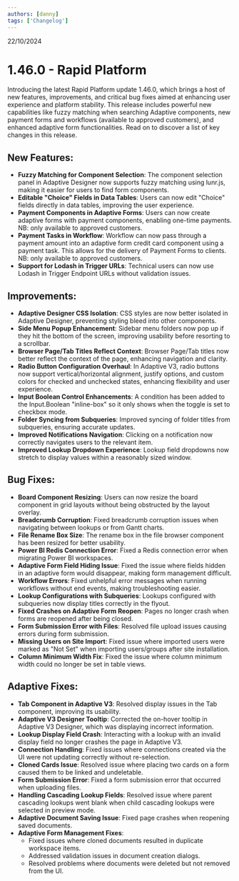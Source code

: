 ```yaml
---
authors: [danny]
tags: ['Changelog']
---
```


22/10/2024

# 1.46.0 - Rapid Platform

Introducing the latest Rapid Platform update 1.46.0, which brings a host of new features, improvements, and critical bug fixes aimed at enhancing user experience and platform stability. This release includes powerful new capabilities like fuzzy matching when searching Adaptive components, new payment forms and workflows (available to approved customers), and enhanced adaptive form functionalities. Read on to discover a list of key changes in this release.

## New Features:
- **Fuzzy Matching for Component Selection**: The component selection panel in Adaptive Designer now supports fuzzy matching using lunr.js, making it easier for users to find form components.
- **Editable "Choice" Fields in Data Tables**: Users can now edit "Choice" fields directly in data tables, improving the user experience.
- **Payment Components in Adaptive Forms**: Users can now create adaptive forms with payment components, enabling one-time payments. NB: only available to approved customers.
- **Payment Tasks in Workflow**: Workflow can now pass through a payment amount into an adaptive form credit card component using a payment task. This allows for the delivery of Payment Forms to clients. NB: only available to approved customers.
- **Support for Lodash in Trigger URLs**: Technical users can now use Lodash in Trigger Endpoint URLs without validation issues.

## Improvements:
- **Adaptive Designer CSS Isolation**: CSS styles are now better isolated in Adaptive Designer, preventing styling bleed into other components.
- **Side Menu Popup Enhancement**: Sidebar menu folders now pop up if they hit the bottom of the screen, improving usability before resorting to a scrollbar.
- **Browser Page/Tab Titles Reflect Context**: Browser Page/Tab titles now better reflect the context of the page, enhancing navigation and clarity.
- **Radio Button Configuration Overhaul**: In Adaptive V3, radio buttons now support vertical/horizontal alignment, justify options, and custom colors for checked and unchecked states, enhancing flexibility and user experience.
- **Input Boolean Control Enhancements**: A condition has been added to the Input.Boolean "inline-box" so it only shows when the toggle is set to checkbox mode.
- **Folder Syncing from Subqueries**: Improved syncing of folder titles from subqueries, ensuring accurate updates.
- **Improved Notifications Navigation**: Clicking on a notification now correctly navigates users to the relevant item.
- **Improved Lookup Dropdown Experience**: Lookup field dropdowns now stretch to display values within a reasonably sized window.

## Bug Fixes:
- **Board Component Resizing**: Users can now resize the board component in grid layouts without being obstructed by the layout overlay.
- **Breadcrumb Corruption**: Fixed breadcrumb corruption issues when navigating between lookups or from Gantt charts.
- **File Rename Box Size**: The rename box in the file browser component has been resized for better usability.
- **Power BI Redis Connection Error**: Fixed a Redis connection error when migrating Power BI workspaces.
- **Adaptive Form Field Hiding Issue**: Fixed the issue where fields hidden in an adaptive form would disappear, making form management difficult.
- **Workflow Errors**: Fixed unhelpful error messages when running workflows without end events, making troubleshooting easier.
- **Lookup Configurations with Subqueries**: Lookups configured with subqueries now display titles correctly in the flyout.
- **Fixed Crashes on Adaptive Form Reopen**: Pages no longer crash when forms are reopened after being closed.
- **Form Submission Error with Files**: Resolved file upload issues causing errors during form submission.
- **Missing Users on Site Import**: Fixed issue where imported users were marked as "Not Set" when importing users/groups after site installation.
- **Column Minimum Width Fix**: Fixed the issue where column minimum width could no longer be set in table views.

## Adaptive Fixes:
- **Tab Component in Adaptive V3**: Resolved display issues in the Tab component, improving its usability.
- **Adaptive V3 Designer Tooltip**: Corrected the on-hover tooltip in Adaptive V3 Designer, which was displaying incorrect information.
- **Lookup Display Field Crash**: Interacting with a lookup with an invalid display field no longer crashes the page in Adaptive V3.
- **Connection Handling**: Fixed issues where connections created via the UI were not updating correctly without re-selection.
- **Cloned Cards Issue**: Resolved issue where placing two cards on a form caused them to be linked and undeletable.
- **Form Submission Error**: Fixed a form submission error that occurred when uploading files.
- **Handling Cascading Lookup Fields**: Resolved issue where parent cascading lookups went blank when child cascading lookups were selected in preview mode.
- **Adaptive Document Saving Issue**: Fixed page crashes when reopening saved documents.
- **Adaptive Form Management Fixes**:
  - Fixed issues where cloned documents resulted in duplicate workspace items.
  - Addressed validation issues in document creation dialogs.
  - Resolved problems where documents were deleted but not removed from the UI.

  